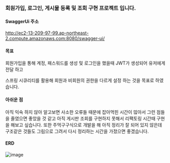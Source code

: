 ### 회원가입, 로그인, 게시물 등록 및 조회 구현 프로젝트 입니다.

#### SwaggerUi 주소

http://ec2-13-209-97-99.ap-northeast-2.compute.amazonaws.com:8080/swagger-ui/

#### 목표

회원가입을 통해 계정, 패스워드를 생성 및 로그인을 했을때 JWT가 생성되어 유저에게 전달 하고

스프링 시큐리티를 활용해 회원과 비회원의 권한을 다르게 설정 하는 것을 목표로 하였습니다.

#### 아쉬운 점

아직 익숙 하지 않아 알고보면 사소한 오류들 때문에 잡아먹힌 시간이 많아서 그런 점들을 줄였으면 좋았을 것 같고 아직 게시판 조회를 구현하지 못해서 리팩토링 시간때 구현을 해보고 싶습니다.
또한 주먹구구식으로 개발을 해 아직 정리가 잘 되어 있지 않은데 구조같은 것들도 그림으로 그려서 다시 정리하는 시간을 가졌으면 좋겠습니다.

#### ERD

![image](https://likelion.notion.site/image/https%3A%2F%2Fs3-us-west-2.amazonaws.com%2Fsecure.notion-static.com%2Fe3d2805a-c105-4a7a-ac2b-9751b3544f55%2FUntitled.png?table=block&id=e90b71f4-cbf6-4514-9780-7ef671f8c795&spaceId=c69962b0-3951-485b-b10a-5bb29576bba8&width=1070&userId=&cache=v2)